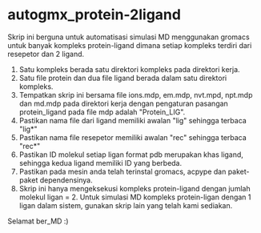 # autogmx_protein-2ligand
Skrip ini berguna untuk automatisasi simulasi MD menggunakan gromacs untuk banyak kompleks protein-ligand dimana setiap kompleks terdiri dari resepetor dan 2 ligand. 

1. Satu kompleks berada satu direktori kompleks pada direktori kerja.
2. Satu file protein dan dua file ligand berada dalam satu direktori kompleks.
3. Tempatkan skrip ini bersama file ions.mdp, em.mdp, nvt.mpd, npt.mdp dan md.mdp pada direktori kerja dengan pengaturan pasangan protein_ligand pada file mdp adalah "Protein_LIG".
4. Pastikan nama file dari ligand memiliki awalan "lig" sehingga terbaca "lig*"
5. Pastikan nama file resepetor memiliki awalan "rec" sehingga terbaca "rec*"
6. Pastikan ID molekul setiap ligan format pdb merupakan khas ligand, sehingga kedua ligand memiliki ID yang berbeda.
7. Pastikan pada mesin anda telah terinstal gromacs, acpype dan paket-paket dependensinya.
8. Skrip ini hanya mengeksekusi kompleks protein-ligand dengan jumlah molekul ligan = 2. Untuk simulasi MD kompleks protein-ligan dengan 1 ligan dalam sistem, gunakan skrip lain yang telah kami sediakan.

Selamat ber_MD :)
